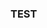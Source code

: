 ### TEST
<img align='right' alt='' src='https://img1.picmix.com/output/stamp/normal/1/0/2/5/1585201_aaf3c.gif'></img>
---

